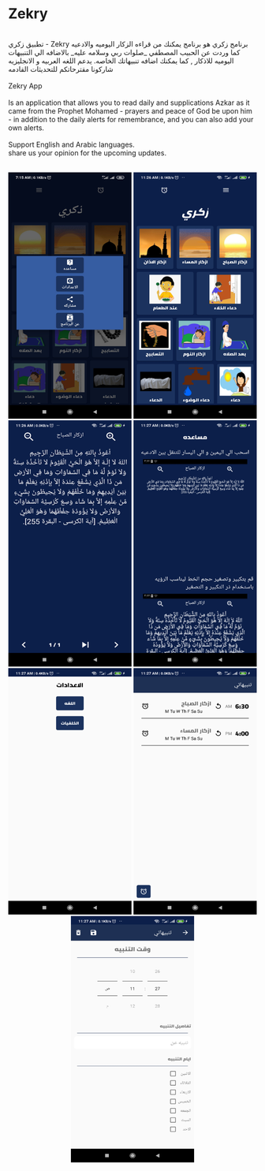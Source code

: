 # Zekry

<br>
تطبيق زكري - Zekry
برنامج زكري هو برنامج يمكنك من قراءه الزكار اليوميه والادعيه كما وردت عن الحبيب المصطفي _صلوات ربي وسلامه عليه_ بالاضافه الي التنبيهات اليوميه للاذكار , كما يمكنك اضافه تنبيهاتك الخاصه.
يدعم اللغه العربيه و الانجليزيه
شاركونا مقترحاتكم للتحديثات القادمه
</br>

<br>
Zekry App
</br>
<br>
Is an application that allows you to read daily and supplications Azkar as it came from the Prophet Mohamed - prayers and peace of God be upon him - in addition to the daily alerts for remembrance, and you can also add your own alerts.
</br>

<br>
Support English and Arabic languages.
</br>
share us your opinion for the upcoming updates.
</br>

<br>
<p align="center">
  <img src="img1.png" width="250" title="hover text">
  <img src="img2.png" width="250" title="hover text">
  <img src="img3.png" width="250" title="hover text">
  <img src="img4.png" width="250" title="hover text">
  <img src="img5.png" width="250" title="hover text">
  <img src="img6.png" width="250" title="hover text">
  <img src="img7.png" width="250" title="hover text">
</p>
</br>
